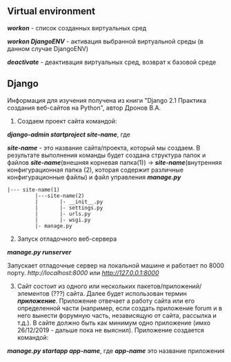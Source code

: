 ## __Virtual environment__ ##
___workon___ - список созданных виртуальных сред

___workon DjangoENV___ - активация выбранной виртуальной среды (в данном случае DjangoENV)

___deactivate___ - деактивация виртуальных сред, возврат к базовой среде

## __Django__ ##
Информация для изучения получена из книги "Django 2.1 Практика создания веб-сайтов на Python", автор Дронов В.А.

1. Создаем проект сайта командой:

___django-admin startproject site-name___, где

___site-name___ - это название сайта/проекта, который мы создаем.
В результате выполнения команды будет создана структура папок и файлов
___site-name___(внешняя корневая папка(1)) -> ___site-name___(внутренняя конфигурационная папка (2), которая содержит различные конфигурационные файлы) и файл управления ___manage.py___

```
|--- site-name(1)
         |---site-name(2)
         |       |- __init__.py
         |       |- settings.py
         |       |- urls.py
         |       |- wsgi.py
         |- manage.py
```

2. Запуск отладочного веб-сервера

___manage.py runserver___

Запускает отладочные сервер на локальной машине и работает по 8000 порту.
_http://localhost:8000_ или _http://127.0.0.1:8000_

3. Сайт состоит из одного или нескольких пакетов/приложений/элементов (???) сайта. Далее будет использован термин ___приложение___. Приложение отвечает а работу сайта или его определенной части (например, если создать приложение forum и в него вынести форумную часть, независящую от сайта, рассылка и т.д.). В сайте должно быть как минимум одно приложение (имхо 26/12/2019 - дальше пока не выяснил). Приложение создается командой:

___manage.py startapp app-name___, где ___app-name___ это название приложения


